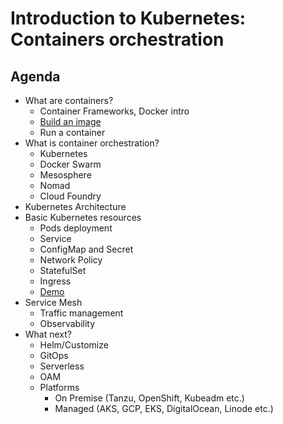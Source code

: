 # Introduction to Kubernetes: Containers orchestration

## Agenda
* What are containers?
  * Container Frameworks, Docker intro
  * [Build an image](/buildImage/README.md)
  * Run a container
* What is container orchestration?
  * Kubernetes
  * Docker Swarm
  * Mesosphere
  * Nomad
  * Cloud Foundry
* Kubernetes Architecture
* Basic Kubernetes resources
  * Pods deployment
  * Service
  * ConfigMap and Secret
  * Network Policy
  * StatefulSet
  * Ingress
  * [Demo](/deployment/README.md)
* Service Mesh
  * Traffic management
  * Observability
* What next?
  * Helm/Customize
  * GitOps
  * Serverless
  * OAM
  * Platforms
    * On Premise (Tanzu, OpenShift, Kubeadm etc.)
    * Managed (AKS, GCP, EKS, DigitalOcean, Linode etc.)

